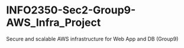 # INFO2350-Sec2-Group9-AWS_Infra_Project
Secure and scalable AWS infrastructure for Web App and DB (Group9)
